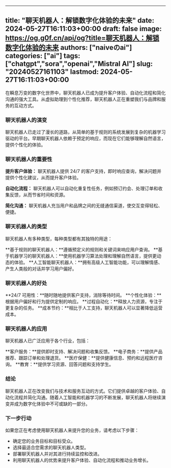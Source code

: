 
---
title: "聊天机器人：解锁数字化体验的未来"
date: 2024-05-27T16:11:03+00:00
draft: false
image: https://og.g0f.cn/api/og?title=聊天机器人：解锁数字化体验的未来
authors: ["naiveのai"]
categories: ["ai"]
tags: ["chatgpt","sora","openai","Mistral AI"]
slug: "20240527161103"
lastmod: 2024-05-27T16:11:03+00:00
---
在瞬息万变的数字化世界中，聊天机器人已成为提升客户体验、自动化流程和简化沟通的强大工具。从虚拟助理到个性化推荐，聊天机器人正在重塑我们与品牌和服务的互动方式。

### 聊天机器人的演变

聊天机器人已走过了漫长的道路，从简单的基于规则的系统发展到复杂的机器学习驱动的平台。早期聊天机器人依赖于预定的响应，而现在它们能够理解自然语言，提供个性化的体验。

### 聊天机器人的重要性

**提升客户体验：**
聊天机器人提供 24/7 的客户支持，即时响应查询，解决问题并提供个性化建议，从而提升客户体验。

**自动化流程：**
聊天机器人可以自动化重复性任务，例如预订约会、处理订单和收集反馈，从而节省时间和资源。

**简化沟通：**
聊天机器人充当用户和品牌之间的无缝通信渠道，使交互变得轻松、便捷。

### 聊天机器人的类型

聊天机器人有多种类型，每种类型都有其独特的用途：

**基于规则的聊天机器人：**遵循预定义的规则和关键词来响应用户查询。
**基于机器学习的聊天机器人：**使用机器学习算法处理和理解自然语言，提供更动态的体验。
**人工智能聊天机器人：**拥有高级人工智能功能，可以理解情感、产生人类般的对话并学习用户偏好。

### 聊天机器人的好处

**24/7 可用性：**随时随地提供客户支持，消除等待时间。
**个性化体验：**根据用户偏好和行为提供定制的响应。
**过程自动化：**释放人力资源，专注于更复杂的任务。
**成本节约：**相比于人工支持，聊天机器人可以显著降低运营成本。

### 聊天机器人的应用

聊天机器人已广泛应用于各个行业，包括：

**客户服务：**提供即时支持、解决问题和收集反馈。
**电子商务：**提供产品推荐、跟踪订单和处理退货。
**医疗保健：**提供健康信息、预约和远程医疗咨询。
**教育：**提供学习资源、回答问题和支持学生。

### 结论

聊天机器人正在改变我们与技术和服务互动的方式。它们提供卓越的客户体验、自动化流程并简化沟通。随着人工智能和机器学习的不断发展，聊天机器人将继续演变并成为数字化体验中不可或缺的一部分。

### 下一步行动

如果您正在考虑使用聊天机器人来提升您的业务，请考虑以下步骤：

* 确定您的业务目标和目标受众。
* 选择最适合您需求的聊天机器人类型。
* 部署聊天机器人并对其进行持续监控和改进。
* 利用聊天机器人的优势来提升客户体验、自动化流程和推动业务增长。